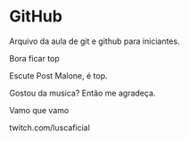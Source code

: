
# GitHub

Arquivo da aula de git e github para iniciantes.

Bora ficar top

Escute Post Malone, é top.

Gostou da musica? Então me agradeça.

Vamo que vamo

twitch.com/luscaficial
